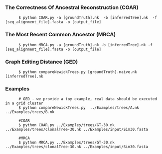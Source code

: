 
### The Correctness Of Ancestral Reconstruction (COAR)

```
      $ python COAR.py -a [groundTruth].nk  -b [inferredTree].nk  -f [seq_alignment_file].fasta -o [output_file] 
```



### The Most Recent Common Ancestor (MRCA) 

```
      $ python MRCA.py -a [groundTruth].nk -b [inferredTree].nk -f [seq_alignment_file].fasta -o [output_file] 
```

### Graph Editing Distance (GED)
```
      $ python compareNewickTrees.py [groundTruth].naive.nk [inferredTree].nk
```

### Examples

```
      # GED - we provide a toy example, real data should be executed in a grid cluster
      $ python compareNewickTrees.py  ../Examples/trees/A.nk ../Examples/trees/B.nk
      
      #COAR
      $ python COAR.py ../Examples/trees/GT-30.nk ../Examples/trees/clonalTree-30.nk ../Examples/input/Sim30.fasta
      
      #MRCA
      $ python MRCA.py ../Examples/trees/GT-30.nk ../Examples/trees/clonalTree-30.nk ../Examples/input/Sim30.fasta
```
